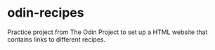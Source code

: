 # odin-recipes
Practice project from The Odin Project to set up a HTML website that
contains links to different recipes.